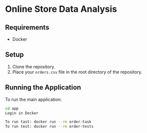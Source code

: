 # Online Store Data Analysis

## Requirements
- Docker

## Setup

1. Clone the repository.
2. Place your `orders.csv` file in the root directory of the repository.

## Running the Application

To run the main application:

```sh
cd app
Login in Docker 

To run tast: docker run --rm order-task 
To run test: docker run --rm order-tests
